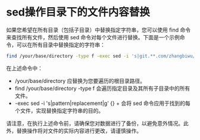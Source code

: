 # sed操作目录下的文件内容替换

如果您希望在所有目录（包括子目录）中替换指定字符串，您可以使用 find 命令来查找所有文件，然后使用 sed 命令对每个文件进行替换。下面是一个示例命令，可以在所有目录中替换指定的字符串：

```Bash
find /your/base/directory -type f -exec sed -i 's|git.**.com/zhangbiwu/myprojects/monitor/|git.**.com/zhangbiwu/myprojects/mcu_server/utils/monitor/|g' {} +
```

在上述命令中：

* /your/base/directory 应替换为您要遍历的根目录路径。
* find /your/base/directory -type f 会遍历指定目录及其所有子目录中的所有文件。
* -exec sed -i 's|pattern|replacement|g' {} + 会将 sed 命令应用于找到的每个文件，实现替换指定字符串的目的。

请注意，在执行上述命令前，请确保您对数据进行了备份，以避免意外情况。此外，替换操作将对文件的实际内容进行更改，请谨慎操作。
